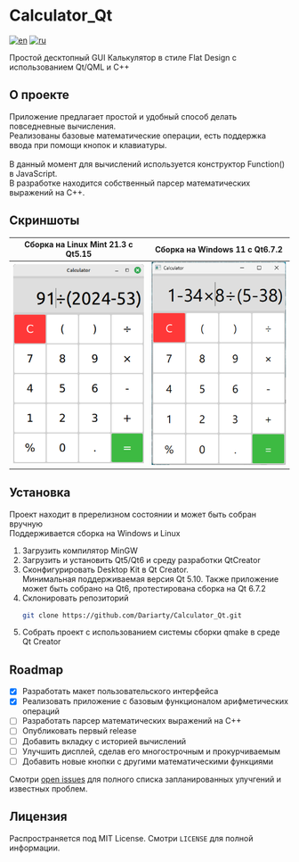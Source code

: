 # Calculator_Qt

[![en](https://img.shields.io/badge/lang-en-blue.svg)](https://github.com/Dariarty/Calculator_Qt/blob/main/README.md)
[![ru](https://img.shields.io/badge/lang-ru-red.svg)](https://github.com/Dariarty/Calculator_Qt/blob/main/README.ru.md)

Простой десктопный GUI Калькулятор в стиле Flat Design с использованием Qt/QML и C++

## О проекте

Приложение предлагает простой и удобный способ делать повседневные вычисления. </br>
Реализованы базовые математические операции, есть поддержка ввода при помощи кнопок и клавиатуры. </br>
</br>
В данный момент для вычислений используется конструктор Function() в JavaScript. </br>
В разработке находится собственный парсер математических выражений на C++. </br>

## Скриншоты

| Сборка на Linux Mint 21.3 с Qt5.15 | Сборка на Windows 11 с Qt6.7.2 |
| --- | --- |
![alt text](assets/screenshot_linuxmint.png) | ![alt text](assets/screenshot_windows11.png)

## Установка
Проект находит в пререлизном состоянии и может быть собран вручную</br>
Поддерживается сборка на Windows и Linux</br>
1.  Загрузить компилятор MinGW </br>
2.  Загрузить и установить Qt5/Qt6 и среду разработки QtCreator</br>
3.  Сконфигурировать Desktop Kit в Qt Creator. </br>
    Минимальная поддерживаемая версия Qt 5.10. Также приложение может быть собрано на Qt6, протестирована сборка на Qt 6.7.2 </br>
4.  Склонировать репозиторий
     ```sh
     git clone https://github.com/Dariarty/Calculator_Qt.git
     ```
5.  Собрать проект с использованием системы сборки qmake в среде Qt Creator</br>

## Roadmap

- [x] Разработать макет пользовательского интерфейса
- [x] Реализовать приложение с базовым функционалом арифметических операций
- [ ] Разработать парсер математических выражений на C++
- [ ] Опубликовать первый release
- [ ] Добавить вкладку с историей вычислений
- [ ] Улучшить дисплей, сделав его многострочным и прокурчиваемым
- [ ] Добавить новые кнопки с другими математическими функциями

Смотри [open issues](https://github.com/Dariarty/Calculator_Qt/issues) для полного списка запланированных улучгений и известных проблем.

## Лицензия

Распространяется под MIT License. Смотри `LICENSE` для полной информации.
